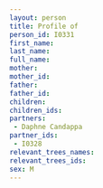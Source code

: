 ```yaml
---
layout: person
title: Profile of  
person_id: I0331
first_name: 
last_name: 
full_name:  
mother: 
mother_id: 
father: 
father_id: 
children:
children_ids:
partners:
 - Daphne Candappa
partner_ids:
 - I0328
relevant_trees_names:
relevant_trees_ids:
sex: M
---
```


